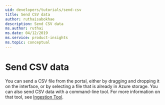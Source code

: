 ```yaml
---
uid: developers/tutorials/send-csv
title: Send CSV data
author: ruthaisabokhae
description: Send CSV data
ms.author: ruthai
ms.date: 04/12/2019
ms.service: product-insights
ms.topic: conceptual
---
```

# Send CSV data

You can send a CSV file from the portal, either by dragging and dropping it on the interface,
or by selecting a file that is already in Azure storage.
You can also send CSV data with a command-line tool.
For more information on that tool, see [Ingestion Tool](ingest.md).
